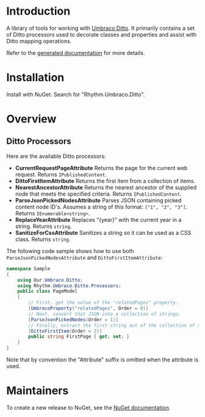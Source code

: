 # Introduction

A library of tools for working with [Umbraco Ditto](http://umbraco-ditto.readthedocs.io/en/latest/).
It primarily contains a set of Ditto processors used to decorate classes and properties and assist with Ditto mapping operations.

Refer to the [generated documentation](docs/generated.md) for more details.

# Installation

Install with NuGet. Search for "Rhythm.Umbraco.Ditto".

# Overview

## Ditto Processors

Here are the available Ditto processors:

* **CurrentRequestPageAttribute** Returns the page for the current web request. Returns `IPublishedContent`.
* **DittoFirstItemAttribute** Returns the first item from a collection of items.
* **NearestAncestorAttribute** Returns the nearest ancestor of the supplied node that meets the specified criteria. Returns `IPublishedContent`.
* **ParseJsonPickedNodesAttribute** Parses JSON containing picked content node ID's. Assumes a string of this format: `["1", "2", "3"]`. Returns `IEnumerable<string>`.
* **ReplaceYearAttribute** Replaces "{year}" with the current year in a string. Returns `string`.
* **SanitizeForCssAttribute** Sanitizes a string so it can be used as a CSS class. Returns `string`.

The following code sample shows how to use both `ParseJsonPickedNodesAttribute` and `DittoFirstItemAttribute`:

```c#
namespace Sample
{
    using Our.Umbraco.Ditto;
    using Rhythm.Umbraco.Ditto.Processors;
    public class PageModel
    {
        // First, get the value of the "relatedPages" property.
        [UmbracoProperty("relatedPages", Order = 0)]
        // Next, convert that JSON into a collection of strings.
        [ParseJsonPickedNodes(Order = 1)]
        // Finally, extract the first string out of the collection of strings.
        [DittoFirstItem(Order = 2)]
        public string FirstPage { get; set; }
    }
}
```

Note that by convention the "Attribute" suffix is omitted when the attribute is used.

# Maintainers

To create a new release to NuGet, see the [NuGet documentation](docs/nuget.md).